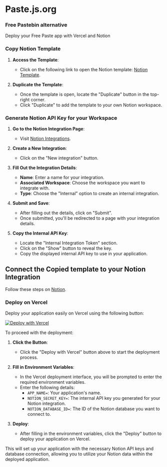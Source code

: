 # Paste.js.org
### Free Pastebin alternative

Deploy your Free Paste app with Vercel and Notion

### Copy Notion Template

1. **Access the Template**:
   - Click on the following link to open the Notion template: [Notion Template](https://paste-pt.notion.site/6ec5ed3e60424373ab15d7a422caff41?v=4dd16f12cfc941f4b0c6a791c6391267&pvs=73).

2. **Duplicate the Template**:
   - Once the template is open, locate the "Duplicate" button in the top-right corner.
   - Click "Duplicate" to add the template to your own Notion workspace.

### Generate Notion API Key for your Workspace

1. **Go to the Notion Integration Page**: 
   - Visit [Notion Integrations](https://www.notion.so/my-integrations).

2. **Create a New Integration**:
   - Click on the "New integration" button.

3. **Fill Out the Integration Details**:
   - **Name**: Enter a name for your integration.
   - **Associated Workspace**: Choose the workspace you want to integrate with.
   - **Type**: Choose the "Internal" option to create an internal integration.

4. **Submit and Save**:
   - After filling out the details, click on "Submit".
   - Once submitted, you'll be redirected to a page with your integration details.

5. **Copy the Internal API Key**:
   - Locate the "Internal Integration Token" section.
   - Click on the "Show" button to reveal the key.
   - Copy the displayed internal API key to use in your application.
  
## Connect the Copied template to your Notion Integration

Follow these steps on [Notion](https://www.notion.so/help/add-and-manage-connections-with-the-api).

### Deploy on Vercel

Deploy your application easily on Vercel using the following button:

[![Deploy with Vercel](https://vercel.com/button)](https://vercel.com/new/clone?repository-url=https%3A%2F%2Fgithub.com%2Fwillyarisky%2FPaste&env=APP_NAME,NOTION_SECRET_KEY,NOTION_DATABASE_ID&envDescription=Notion%20API%20Keys%20needed&project-name=paste-pt&repository-name=Paste.pt)

To proceed with the deployment:

1. **Click the Button**: 
   - Click the "Deploy with Vercel" button above to start the deployment process.

2. **Fill in Environment Variables**:
   - In the Vercel deployment interface, you will be prompted to enter the required environment variables.
   - Enter the following details:
     - `APP_NAME=`: Your application's name.
     - `NOTION_SECRET_KEY=`: The internal API key you generated for your Notion integration.
     - `NOTION_DATABASE_ID=`: The ID of the Notion database you want to connect to.

3. **Deploy**:
   - After filling in the environment variables, click the "Deploy" button to deploy your application on Vercel.

This will set up your application with the necessary Notion API keys and database connection, allowing you to utilize your Notion data within the deployed application.

